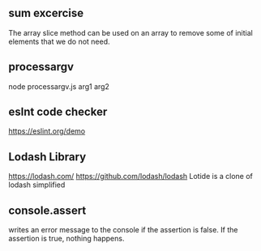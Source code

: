 ## sum excercise 
The array slice method can be used on an array to remove some of initial elements that we do not need.

## processargv
node processargv.js arg1 arg2 

## eslnt code checker
https://eslint.org/demo


## Lodash Library
https://lodash.com/
https://github.com/lodash/lodash
Lotide is a clone of lodash simplified

## console.assert
 writes an error message to the console if the assertion is false. If the assertion is true, nothing happens.